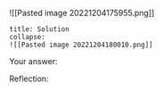 
![[Pasted image 20221204175955.png]]

```ad-note
title: Solution
collapse:
![[Pasted image 20221204180010.png]]

```

Your answer:

Reflection:
